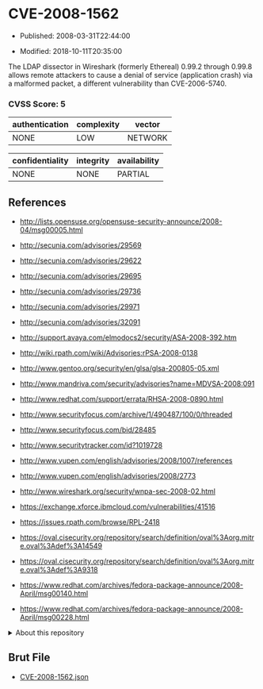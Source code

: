 # CVE-2008-1562

- Published: 2008-03-31T22:44:00

- Modified: 2018-10-11T20:35:00

The LDAP dissector in Wireshark (formerly Ethereal) 0.99.2 through 0.99.8 allows remote attackers to cause a denial of service (application crash) via a malformed packet, a different vulnerability than CVE-2006-5740.

### CVSS Score: **5**

| authentication | complexity | vector |
| --- | --- | --- |
| NONE | LOW | NETWORK |

| confidentiality | integrity | availability |
| --- | --- | --- |
| NONE | NONE | PARTIAL |

## References

* http://lists.opensuse.org/opensuse-security-announce/2008-04/msg00005.html

* http://secunia.com/advisories/29569

* http://secunia.com/advisories/29622

* http://secunia.com/advisories/29695

* http://secunia.com/advisories/29736

* http://secunia.com/advisories/29971

* http://secunia.com/advisories/32091

* http://support.avaya.com/elmodocs2/security/ASA-2008-392.htm

* http://wiki.rpath.com/wiki/Advisories:rPSA-2008-0138

* http://www.gentoo.org/security/en/glsa/glsa-200805-05.xml

* http://www.mandriva.com/security/advisories?name=MDVSA-2008:091

* http://www.redhat.com/support/errata/RHSA-2008-0890.html

* http://www.securityfocus.com/archive/1/490487/100/0/threaded

* http://www.securityfocus.com/bid/28485

* http://www.securitytracker.com/id?1019728

* http://www.vupen.com/english/advisories/2008/1007/references

* http://www.vupen.com/english/advisories/2008/2773

* http://www.wireshark.org/security/wnpa-sec-2008-02.html

* https://exchange.xforce.ibmcloud.com/vulnerabilities/41516

* https://issues.rpath.com/browse/RPL-2418

* https://oval.cisecurity.org/repository/search/definition/oval%3Aorg.mitre.oval%3Adef%3A14549

* https://oval.cisecurity.org/repository/search/definition/oval%3Aorg.mitre.oval%3Adef%3A9318

* https://www.redhat.com/archives/fedora-package-announce/2008-April/msg00140.html

* https://www.redhat.com/archives/fedora-package-announce/2008-April/msg00228.html

<details>
<summary>About this repository</summary> 

  This repository is part of the project [Live Hack CVE](https://github.com/Live-Hack-CVE). Main website can be found [www.live-hack.org](https://www.live-hack.org) 
  
  Made by [Sn0wAlice](https://github.com/Sn0wAlice) for the people that care about security and need to have a feed of the latest CVEs. Hope you enjoy it, don't forget to star the repo and follow me on [Twitter](https://twitter.com/Sn0wAlice) and [Github](https://github.com/Sn0wAlice). And that is my [personnal website](https://www.alice-snow.me/)

  - [Home Page](https://github.com/Live-Hack-CVE)
  - [Framework](https://github.com/Live-Hack-CVE/cve-framework)
  - [CVE database](https://github.com/Live-Hack-CVE/full_database)
  - [Changelog](https://github.com/Live-Hack-CVE/Changelog)
</details>

## Brut File

* [CVE-2008-1562.json](https://raw.githubusercontent.com/Live-Hack-CVE/full_database/main/cves/2008/CVE-2008-1562.json)

